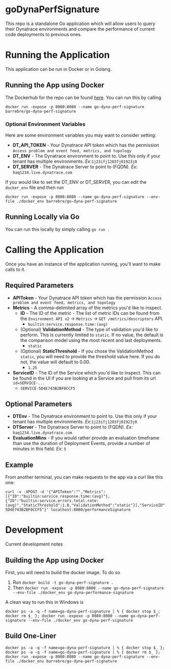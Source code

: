 # goDynaPerfSignature
This repo is a standalone Go application which will allow users to query their Dynatrace environments and compare the performance of current code deployments to previous ones.

# Running the Application
This application can be run in Docker or in Golang.

## Running the App using Docker
The Dockerhub for the repo can be found [here](https://hub.docker.com/r/barrebre/go-dyna-perf-signature/tags). You can run this by calling
```
docker run -expose -p 8080:8080 --name go-dyna-perf-signature barrebre/go-dyna-perf-signature
```

### Optional Environment Variables
Here are some environment variables you may want to consider setting:
* **DT_API_TOKEN** - Your Dynatrace API token which has the permission `Access problem and event feed, metrics, and topology`
* **DT_ENV** - The Dynatrace environment to point to. Use this only if your tenant has multiple environments. *Ex*:`1j23ifj1203fj01923j0`
* **DT_SERVER** - The Dynatrace Server to point to (FQDN). *Ex*: `haq1234.live.dynatrace.com`

If you would like to set the DT_ENV or DT_SERVER, you can edit the `docker_env` file and then run
```
docker run -expose -p 8080:8080 --name go-dyna-perf-signature --env-file ./docker_env barrebre/go-dyna-perf-signature
```

## Running Locally via Go
You can run this locally by simply calling `go run .`

# Calling the Application
Once you have an instance of the application running, you'll want to make calls to it.

## Required Parameters
* **APIToken** - Your Dynatrace API token which has the permission `Access problem and event feed, metrics, and topology`
* **Metrics** - A comma-delimited array of the metrics you'd like to inspect. 
  * **ID** - The ID of the metric - The list of metric IDs can be found from the `Environment API v2` -> `Metrics` -> `GET /metrics/descriptors` API.
    * `builtin:service.response.time:(avg)`
  * (Optional) **ValidationMethod** - The type of validation you'd like to perform. This is currently limited to `static`. If no value, the default is the comparison model using the most recent and last deployments.
    * `static`
  * (Optional) **StaticThreshold** - If you chose the ValidationMethod `static`, you will need to provide the threshold value here. If you do not, the value will default to 0.00.
    * `1.25`
* **ServiceID** - The ID of the Service which you'd like to inspect. This can be found in the UI if you are looking at a Service and pull from its url `id=SERVICE-...`
  * `SERVICE-5D4E743B2BF0CCF5`

## Optional Parameters
* **DTEnv** - The Dynatrace environment to point to. Use this only if your tenant has multiple environments. *Ex*:`1j23ifj1203fj01923j0`
* **DTServer** - The Dynatrace Server to point to (FQDN). *Ex*: `haq1234.live.dynatrace.com`
* **EvaluationMins** - If you would rather provide an evaluation timeframe than use the duration of Deployment Events, provide a number of minutes in this field. *Ex*: `5`

## Example
From another terminal, you can make requests to the app via a curl like this one:

```
curl -v -XPOST -d '{"APIToken":"","Metrics":[{"ID":"builtin:service.response.time:(avg)"},{"ID":"builtin:service.errors.total.rate:(avg)","StaticThreshold":1.0,"ValidationMethod":"static"}],"ServiceID":"SERVICE-5D4E743B2BF0CCF5"}' localhost:8080/performanceSignature
```

# Development
Current development notes

## Building the App using Docker
First, you will need to build the docker image. To do so
1. Run `docker build -t go-dyna-perf-signature .`
1. Then `docker run -expose -p 8080:8080 --name go-dyna-perf-signature --env-file ./docker_env go-dyna-performance-signature`

A clean way to run this in Windows is

```
docker ps -a -q -f name=go-dyna-perf-signature | % { docker stop $_; docker rm $_ }; docker run -expose -p 8080:8080 --name go-dyna-perf-signature --env-file ./docker_env go-dyna-perf-signature
```

## Build One-Liner
```
docker ps -a -q -f name=go-dyna-perf-signature | % { docker stop $_ }; docker ps -a -q -f name=go-dyna-perf-signature | % { docker rm $_ }; docker run -expose -p 8080:8080 --name go-dyna-perf-signature --env-file ./docker_env barrebre/go-dyna-perf-signature
```

